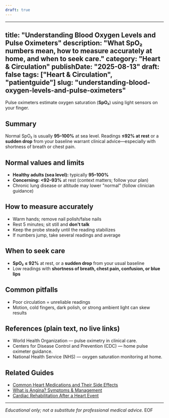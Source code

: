 ```yaml
---
draft: true
---
```


---
title: "Understanding Blood Oxygen Levels and Pulse Oximeters"
description: "What SpO₂ numbers mean, how to measure accurately at home, and when to seek care."
category: "Heart & Circulation"
publishDate: "2025-08-13"
draft: false
tags: ["Heart & Circulation", "patientguide"]
slug: "understanding-blood-oxygen-levels-and-pulse-oximeters"
---




Pulse oximeters estimate oxygen saturation (**SpO₂**) using light sensors on your finger.

## Summary
Normal SpO₂ is usually **95–100%** at sea level. Readings **≤92% at rest** or a **sudden drop** from your baseline warrant clinical advice—especially with shortness of breath or chest pain.

## Normal values and limits
- **Healthy adults (sea level):** typically **95–100%**  
- **Concerning:** **<92–93%** at rest (context matters; follow your plan)  
- Chronic lung disease or altitude may lower "normal" (follow clinician guidance)

## How to measure accurately
- Warm hands; remove nail polish/false nails  
- Rest 5 minutes; sit still and **don't talk**  
- Keep the probe steady until the reading stabilizes  
- If numbers jump, take several readings and average

## When to seek care
- **SpO₂ ≤ 92%** at rest, or a **sudden drop** from your usual baseline  
- Low readings with **shortness of breath, chest pain, confusion, or blue lips**

## Common pitfalls
- Poor circulation = unreliable readings  
- Motion, cold fingers, dark polish, or strong ambient light can skew results

## References (plain text, no live links)
- World Health Organization — pulse oximetry in clinical care.  
- Centers for Disease Control and Prevention (CDC) — home pulse oximeter guidance.  
- National Health Service (NHS) — oxygen saturation monitoring at home.  

## Related Guides

- [Common Heart Medications and Their Side Effects](/guides/common-heart-medications/)
- [What is Angina? Symptoms & Management](/guides/what-is-angina-symptoms-and-management/)
- [Cardiac Rehabilitation After a Heart Event](/guides/cardiac-rehabilitation/)


---
*Educational only; not a substitute for professional medical advice.*
EOF
